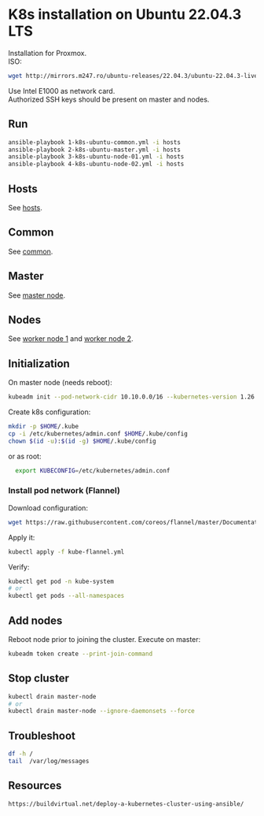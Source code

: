 # K8s installation on Ubuntu 22.04.3 LTS

Installation for Proxmox.  
ISO:

```sh
wget http://mirrors.m247.ro/ubuntu-releases/22.04.3/ubuntu-22.04.3-live-server-amd64.iso
```

Use Intel E1000 as network card.  
Authorized SSH keys should be present on master and nodes.

## Run
```sh
ansible-playbook 1-k8s-ubuntu-common.yml -i hosts 
ansible-playbook 2-k8s-ubuntu-master.yml -i hosts 
ansible-playbook 3-k8s-ubuntu-node-01.yml -i hosts 
ansible-playbook 4-k8s-ubuntu-node-02.yml -i hosts 
```

## Hosts
See [hosts](hosts).

## Common

See [common](1-k8s-ubuntu-common.yml).

## Master

See [master node](2-k8s-ubuntu-master.yml).

## Nodes

See [worker node 1](3-k8s-ubuntu-node-01.yml) and [worker node 2](4-k8s-ubuntu-node-02.yml).

## Initialization

On master node (needs reboot):

```sh
kubeadm init --pod-network-cidr 10.10.0.0/16 --kubernetes-version 1.26.8 --node-name k8s-master
```

Create k8s configuration:

```sh
mkdir -p $HOME/.kube
cp -i /etc/kubernetes/admin.conf $HOME/.kube/config
chown $(id -u):$(id -g) $HOME/.kube/config
```

or as root:

```sh
  export KUBECONFIG=/etc/kubernetes/admin.conf
```

### Install pod network (Flannel)

Download configuration:

```sh
wget https://raw.githubusercontent.com/coreos/flannel/master/Documentation/kube-flannel.yml
```

Apply it:

```sh
kubectl apply -f kube-flannel.yml
```

Verify:

```sh
kubectl get pod -n kube-system
# or
kubectl get pods --all-namespaces
```

## Add nodes

Reboot node prior to joining the cluster. Execute on master:

```sh
kubeadm token create --print-join-command
```

## Stop cluster

```sh
kubectl drain master-node
# or 
kubectl drain master-node --ignore-daemonsets --force
```

## Troubleshoot

```sh
df -h /
tail  /var/log/messages
```

## Resources
```html
https://buildvirtual.net/deploy-a-kubernetes-cluster-using-ansible/
```
